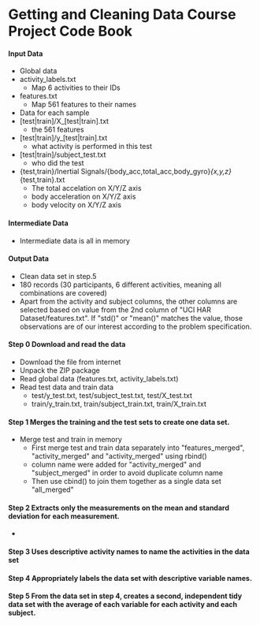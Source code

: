 # Getting and Cleaning Data Course Project Code Book

#### Input Data
 * Global data
  * activity_labels.txt
    - Map 6 activities to their IDs
  * features.txt
    - Map 561 features to their names
 * Data for each sample
  * [test|train]/X_[test|train].txt
    - the 561 features
  * [test|train]/y_[test|train].txt
    - what activity is performed in this test
  * [test|train]/subject_test.txt
    - who did the test
  * {test,train}/Inertial Signals/{body_acc,total_acc,body_gyro}_{x,y,z}_{test,train}.txt
    - The total accelation on X/Y/Z axis
    - body acceleration on X/Y/Z axis
    - body velocity on X/Y/Z axis

#### Intermediate Data
 * Intermediate data is all in memory

#### Output Data
 * Clean data set in step.5
  * 180 records (30 participants, 6 different activities, meaning all combinations are covered)
  * Apart from the activity and subject columns, the other columns are selected based on value from the 2nd column of "UCI HAR Dataset/features.txt". If "std()" or "mean()" matches the value, those observations are of our interest according to the problem specification.

#### Step 0 Download and read the data
  * Download the file from internet
  * Unpack the ZIP package
  * Read global data (features.txt, activity_labels.txt)
  * Read test data and train data
    * test/y_test.txt, test/subject_test.txt, test/X_test.txt
    * train/y_train.txt, train/subject_train.txt, train/X_train.txt

#### Step 1 Merges the training and the test sets to create one data set.
  * Merge test and train in memory
    * First merge test and train data separately into "features_merged", "activity_merged" and "activity_merged" using rbind()
    * column name were added for "activity_merged" and "subject_merged" in order to avoid duplicate column name
    * Then use cbind() to join them together as a single data set "all_merged"

#### Step 2 Extracts only the measurements on the mean and standard deviation for each measurement.
  * 
#### Step 3 Uses descriptive activity names to name the activities in the data set
#### Step 4 Appropriately labels the data set with descriptive variable names.
#### Step 5 From the data set in step 4, creates a second, independent tidy data set with the average of each variable for each activity and each subject.

